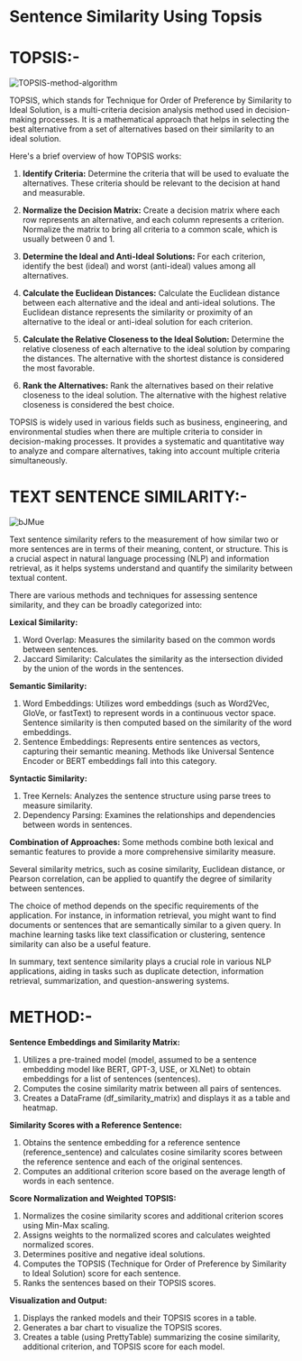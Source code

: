 # Sentence Similarity Using Topsis

# TOPSIS:-

![TOPSIS-method-algorithm](https://github.com/Drishti-17/sentence_similarity_using_topsis/assets/91721425/86dc1c04-dd07-4f70-98c9-fc5b7d11cbce)


TOPSIS, which stands for Technique for Order of Preference by Similarity to Ideal Solution, is a multi-criteria decision analysis method used in decision-making processes. It is a mathematical approach that helps in selecting the best alternative from a set of alternatives based on their similarity to an ideal solution.

Here's a brief overview of how TOPSIS works:

1. **Identify Criteria:** Determine the criteria that will be used to evaluate the alternatives. These criteria should be relevant to the decision at hand and measurable.

2. **Normalize the Decision Matrix:** Create a decision matrix where each row represents an alternative, and each column represents a criterion. Normalize the matrix to bring all criteria to a common scale, which is usually between 0 and 1.

3. **Determine the Ideal and Anti-Ideal Solutions:** For each criterion, identify the best (ideal) and worst (anti-ideal) values among all alternatives.

4. **Calculate the Euclidean Distances:** Calculate the Euclidean distance between each alternative and the ideal and anti-ideal solutions. The Euclidean distance represents the similarity or proximity of an alternative to the ideal or anti-ideal solution for each criterion.

5. **Calculate the Relative Closeness to the Ideal Solution:** Determine the relative closeness of each alternative to the ideal solution by comparing the distances. The alternative with the shortest distance is considered the most favorable.

6. **Rank the Alternatives:** Rank the alternatives based on their relative closeness to the ideal solution. The alternative with the highest relative closeness is considered the best choice.

TOPSIS is widely used in various fields such as business, engineering, and environmental studies when there are multiple criteria to consider in decision-making processes. It provides a systematic and quantitative way to analyze and compare alternatives, taking into account multiple criteria simultaneously.

# TEXT SENTENCE SIMILARITY:-

![bJMue](https://github.com/Drishti-17/sentence_similarity_using_topsis/assets/91721425/dcc39252-2039-4da4-97e9-0d45117671d4)


Text sentence similarity refers to the measurement of how similar two or more sentences are in terms of their meaning, content, or structure. This is a crucial aspect in natural language processing (NLP) and information retrieval, as it helps systems understand and quantify the similarity between textual content.

There are various methods and techniques for assessing sentence similarity, and they can be broadly categorized into:

**Lexical Similarity:**

1. Word Overlap: Measures the similarity based on the common words between sentences.
2. Jaccard Similarity: Calculates the similarity as the intersection divided by the union of the words in the sentences.
   
**Semantic Similarity:**

1. Word Embeddings: Utilizes word embeddings (such as Word2Vec, GloVe, or fastText) to represent words in a continuous vector space. Sentence similarity is then computed based on the similarity of the word embeddings.
2. Sentence Embeddings: Represents entire sentences as vectors, capturing their semantic meaning. Methods like Universal Sentence Encoder or BERT embeddings fall into this category.
   
**Syntactic Similarity:**

1. Tree Kernels: Analyzes the sentence structure using parse trees to measure similarity.
2. Dependency Parsing: Examines the relationships and dependencies between words in sentences.
   
**Combination of Approaches:**
Some methods combine both lexical and semantic features to provide a more comprehensive similarity measure.

Several similarity metrics, such as cosine similarity, Euclidean distance, or Pearson correlation, can be applied to quantify the degree of similarity between sentences.

The choice of method depends on the specific requirements of the application. For instance, in information retrieval, you might want to find documents or sentences that are semantically similar to a given query. In machine learning tasks like text classification or clustering, sentence similarity can also be a useful feature.

In summary, text sentence similarity plays a crucial role in various NLP applications, aiding in tasks such as duplicate detection, information retrieval, summarization, and question-answering systems.

# METHOD:-

**Sentence Embeddings and Similarity Matrix:**

1. Utilizes a pre-trained model (model, assumed to be a sentence embedding model like BERT, GPT-3, USE, or XLNet) to obtain embeddings for a list of sentences (sentences).
2. Computes the cosine similarity matrix between all pairs of sentences.
3. Creates a DataFrame (df_similarity_matrix) and displays it as a table and heatmap.

**Similarity Scores with a Reference Sentence:**

1. Obtains the sentence embedding for a reference sentence (reference_sentence) and calculates cosine similarity scores between the reference sentence and each of the original sentences.
2. Computes an additional criterion score based on the average length of words in each sentence.

**Score Normalization and Weighted TOPSIS:**

1. Normalizes the cosine similarity scores and additional criterion scores using Min-Max scaling.
2. Assigns weights to the normalized scores and calculates weighted normalized scores.
3. Determines positive and negative ideal solutions.
4. Computes the TOPSIS (Technique for Order of Preference by Similarity to Ideal Solution) score for each sentence.
5. Ranks the sentences based on their TOPSIS scores.

**Visualization and Output:**

1. Displays the ranked models and their TOPSIS scores in a table.
2. Generates a bar chart to visualize the TOPSIS scores.
3. Creates a table (using PrettyTable) summarizing the cosine similarity, additional criterion, and TOPSIS score for each model.
